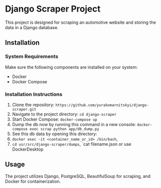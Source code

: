 # Django Scraper Project

This project is designed for scraping an automotive website and storing the data in a Django database.

## Installation

### System Requirements

Make sure the following components are installed on your system:

- Docker
- Docker Compose

### Installation Instructions

1. Clone the repository: `https://github.com/yurakomarnitskyi/django-scraper.git`
2. Navigate to the project directory: `cd django-scraper`
3. Start Docker Compose: `docker-compose up`
4. Dump the db now by running this command in a new console: `docker-compose exec scrap python app/db_dump.py`
5. See this db data by opening this directory:
6. `docker exec -it <container_name_or_id> /bin/bash`,
7. `cd usr/src/django-scraper/dumps`, `cat filename.json  or use DockerDesktop
   


## Usage

The project utilizes Django, PostgreSQL, BeautifulSoup for scraping, and Docker for containerization.


